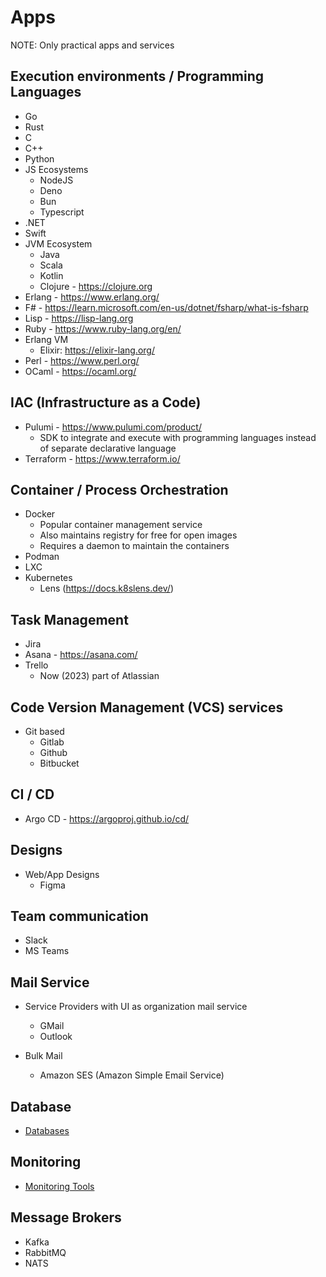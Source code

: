 # Apps

NOTE: Only practical apps and services

## Execution environments / Programming Languages

- Go
- Rust
- C
- C++
- Python
- JS Ecosystems
  - NodeJS
  - Deno
  - Bun
  - Typescript
- .NET
- Swift
- JVM Ecosystem
  - Java
  - Scala
  - Kotlin
  - Clojure - https://clojure.org
- Erlang - https://www.erlang.org/
- F# - https://learn.microsoft.com/en-us/dotnet/fsharp/what-is-fsharp
- Lisp - https://lisp-lang.org
- Ruby - https://www.ruby-lang.org/en/
- Erlang VM
  - Elixir: https://elixir-lang.org/
- Perl - https://www.perl.org/
- OCaml - https://ocaml.org/

## IAC (Infrastructure as a Code)

- Pulumi - https://www.pulumi.com/product/
  - SDK to integrate and execute with programming languages instead of separate declarative language  
- Terraform - https://www.terraform.io/

## Container / Process Orchestration

- Docker
  - Popular container management service
  - Also maintains registry for free for open images
  - Requires a daemon to maintain the containers
- Podman
- LXC
- Kubernetes
  - Lens (https://docs.k8slens.dev/)

## Task Management

- Jira
- Asana - https://asana.com/
- Trello
  - Now (2023) part of Atlassian 

## Code Version Management (VCS) services

- Git based
  - Gitlab
  - Github
  - Bitbucket

## CI / CD

- Argo CD - https://argoproj.github.io/cd/

## Designs

- Web/App Designs
  - Figma

## Team communication

- Slack
- MS Teams

## Mail Service

- Service Providers with UI as organization mail service
  - GMail
  - Outlook

- Bulk Mail
  - Amazon SES (Amazon Simple Email Service)

## Database

- [Databases](../database/list_and_services.md)

## Monitoring

- [Monitoring Tools](../observability_monitoring/tools.md)

## Message Brokers

- Kafka
- RabbitMQ
- NATS